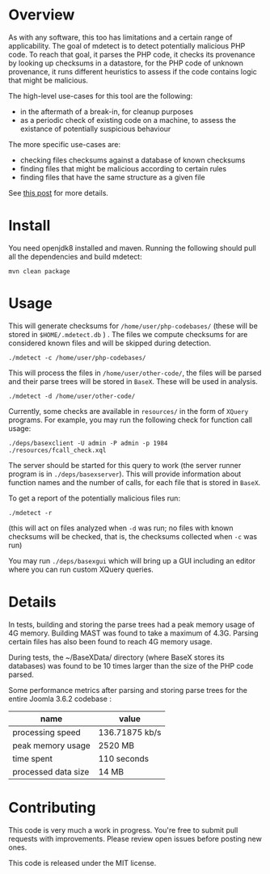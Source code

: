 Overview
========

As with any software, this too has limitations and a certain range of
applicability.  The goal of mdetect is to detect potentially malicious
PHP code. To reach that goal, it parses the PHP code, it checks its
provenance by looking up checksums in a datastore, for the PHP code of
unknown provenance, it runs different heuristics to assess if the code
contains logic that might be malicious.

The high-level use-cases for this tool are the following:
- in the aftermath of a break-in, for cleanup purposes
- as a periodic check of existing code on a machine, to assess the existance
  of potentially suspicious behaviour

The more specific use-cases are:
- checking files checksums against a database of known checksums
- finding files that might be malicious according to certain rules
- finding files that have the same structure as a given file

See [this post](https://blog.garage-coding.com/2016/09/01/detecting-potentially-malicious-php-code-using-parsers-and-heuristics.html) for more details.

Install
=======

You need openjdk8 installed and maven. Running the following should pull all the
dependencies and build mdetect:

    mvn clean package

Usage
=====

This will generate checksums for `/home/user/php-codebases/` (these will be stored in
`$HOME/.mdetect.db` ) . The files we compute checksums for are considered known
files and will be skipped during detection.

    ./mdetect -c /home/user/php-codebases/

This will process the files in `/home/user/other-code/`, the files will be parsed
and their parse trees will be stored in `BaseX`. These will be used in analysis.

    ./mdetect -d /home/user/other-code/

Currently, some checks are available in `resources/` in the form of `XQuery` programs.
For example, you may run the following check for function call usage:

    ./deps/basexclient -U admin -P admin -p 1984 ./resources/fcall_check.xql

The server should be started for this query to work (the server runner program is in
`./deps/basexserver`).
This will provide information about function names and the number of calls, for each file
that is stored in `BaseX`.

To get a report of the potentially malicious files run:

    ./mdetect -r

(this will act on files analyzed when `-d` was run;
 no files with known checksums will be checked, that is,
 the checksums collected when `-c` was run)

You may run `./deps/basexgui` which will bring up a GUI including an
editor where you can run custom XQuery queries.

Details
=======

In tests, building and storing the parse trees had a peak memory usage of 4G memory.
Building MAST was found to take a maximum of 4.3G.
Parsing certain files has also been found to reach 4G memory usage.

During tests, the ~/BaseXData/ directory (where BaseX stores its databases) was found to be
10 times larger than the size of the PHP code parsed.

Some performance metrics after parsing and storing parse trees for the entire Joomla 3.6.2 codebase :

| name                   | value          |
| ---------------------- | -------------- |
| processing speed       | 136.71875 kb/s |
| peak memory usage      | 2520 MB        |
| time spent             | 110 seconds    |
| processed data size    | 14 MB          |

Contributing
============

This code is very much a work in progress. You're free to submit pull
requests with improvements. Please review open issues before posting
new ones.

This code is released under the MIT license.

